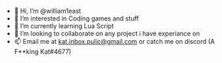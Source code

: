 - 👋 Hi, I’m @william1east
- 👀 I’m interested in Coding games and stuff
- 🌱 I’m currently learning Lua Script
- 💞️ I’m looking to collaborate on any project i have experiance on
- 📫 Email me at kat.inbox.pulic@gmail.com or catch me on discord (A F**king Kat#4677)

